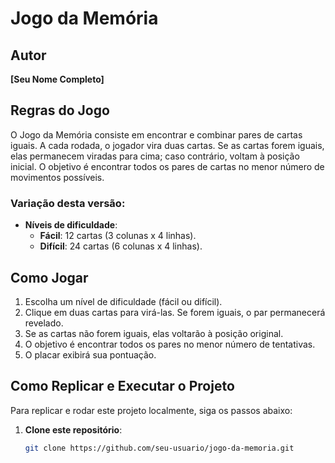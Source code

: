 # Jogo da Memória

## Autor
**[Seu Nome Completo]**

## Regras do Jogo
O Jogo da Memória consiste em encontrar e combinar pares de cartas iguais. A cada rodada, o jogador vira duas cartas. Se as cartas forem iguais, elas permanecem viradas para cima; caso contrário, voltam à posição inicial. O objetivo é encontrar todos os pares de cartas no menor número de movimentos possíveis.

### Variação desta versão:
- **Níveis de dificuldade**: 
  - **Fácil**: 12 cartas (3 colunas x 4 linhas).
  - **Difícil**: 24 cartas (6 colunas x 4 linhas).


## Como Jogar
1. Escolha um nível de dificuldade (fácil ou difícil).
2. Clique em duas cartas para virá-las. Se forem iguais, o par permanecerá revelado.
3. Se as cartas não forem iguais, elas voltarão à posição original.
4. O objetivo é encontrar todos os pares no menor número de tentativas.
5. O placar exibirá sua pontuação.

## Como Replicar e Executar o Projeto
Para replicar e rodar este projeto localmente, siga os passos abaixo:

1. **Clone este repositório**:
   ```bash
   git clone https://github.com/seu-usuario/jogo-da-memoria.git
